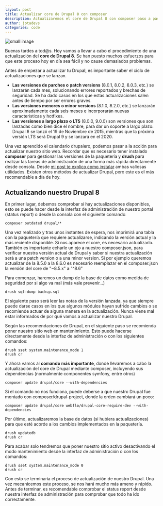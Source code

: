 ```yaml
---
layout: post
title: Actualizar core de Drupal 8 con composer
description: Actualizaremos el core de Drupal 8 con composer paso a paso de forma sencilla
author: jotadevs
categories: code
---
```


![small image]({{site.baseurl}}/images/drupal_logo.png)

Buenas tardes a tod@s. Hoy vamos a llevar a cabo el procedimiento de una actualización del **core de Drupal 8**. 
Se han puesto muchos esfuerzos para que este proceso hoy en día sea fácil y no cause demasiados problemas.

Antes de empezar a actualizar tu Drupal, es importante saber el ciclo de actualizaciones que se lanzan.

 - **Las versiones de parches o patch versions** (8.0.1, 8.0.2, 8.0.3, etc.) se lanzarán cada mes, solucionando errores reportados y brechas de seguridad. Se ha dado casos en los que estas actualizaciones salen antes de tiempo por ser errores graves.
 - **Las versiones menores o minor versions** (8.1.0, 8.2.0, etc.) se lanzarán aproximadamente cada seis meses e incorporarán nuevas características y hotfixes.
 - **Las versiones a largo plazo o LTS** (8.0.0, 9.0.0) son versiones que son lanzadas como bien dice el nombre, para dar un soporte a largo plazo. Drupal 8 se lanzó el 19 de Noviembre de 2015, mientras que la próxima versión LTS será Drupal 9 y se lanzará en el 2020.

Una vez aprendido el calendario drupalero, podemos pasar a la acción para actualizar nuestro sitio web. Recordar que es necesario tener instalado **composer** para gestionar las versiones de la paquetería y **drush** para realizar las tareas de administración de una forma más rápida directamente desde consola. Desde [mi post te explico como instalar](https://juandels3.github.io/utilidades-drupal/) ambas valiosas utilidades. Existen otros métodos de actualizar Drupal, pero este es el más recomendable a día de hoy.

## Actualizando nuestro Drupal 8

En primer lugar, debemos comprobar si hay actualizaciones disponibles, esto se puede hacer desde la interfaz de administración de nuestro portal (status report) o desde la consola con el siguiente comando:

    composer outdated drupal/*

Una vez realizado y tras unos instantes de espera, nos imprimirá una tabla con la paquetería que requiere actualizarse, indicando la versión actual y la más reciente disponible. Si nos aparece el core, es necesario actualizarlo. También es importante echarle un ojo a nuestro composer.json, para verificar nuestra versión actual de Drupal y saber si nuestra actualización será a una patch version o a una minor version. Si por ejemplo queremos actualizar de la 8.5.0 a la 8.6.0 es necesario reemplazar en el composer.json la versión del core de "~8.5.x" a "^8.6"

Para comenzar, haremos un dump de la base de datos como medida de seguridad por si algo va mal (más vale prevenir...)

    drush sql-dump backup.sql

El siguiente paso será leer las notas de la versión lanzada, ya que siempre puede darse casos en los que algunos módulos hayan sufrido cambios o se recomiende actuar de alguna manera en la actualización. Nunca viene mal estar informados de por qué vamos a actualizar nuestro Drupal.

Según las recomendaciones de Drupal, en el siguiente paso se recomienda poner nuestro sitio web en mantenimiento. Esto puede hacerse directamente desde la interfaz de administración o con los siguientes comandos:

    drush sset system.maintenance_mode 1
    drush cr

Y ahora vamos al **comando más importante**, donde llevaremos a cabo la actualización del core de Drupal mediante composer, incluyendo sus dependencias (normalmente componentes symfony, entre otros)

    composer update drupal/core --with-dependencies

Si el comando no nos funciona, puede deberse a que nuestro Drupal fue montado con composer/drupal-project, donde la orden cambiará un poco:

    composer update drupal/core webflo/drupal-core-require-dev --with-dependencies

Por último, actualizaremos la base de datos (si hubiera actualizaciones) para que esté acorde a los cambios implementados en la paquetería.

    drush updatedb
    drush cr

Para acabar solo tendremos que poner nuestro sitio activo desactivando el modo mantenimiento desde la interfaz de administración o con los comandos:

    drush sset system.maintenance_mode 0
    drush cr

Con esto se terminaría el proceso de actualización de nuestro Drupal. Una vez mecanicemos este proceso, se nos hará mucho más ameno y rápido. Antes de terminar, es recomendable comprobar el status report desde nuestra interfaz de administración para comprobar que todo ha ido correctamente.
